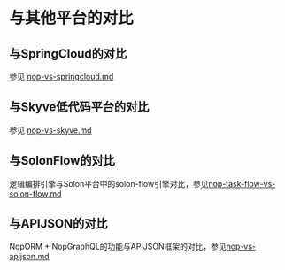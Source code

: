# 与其他平台的对比

## 与SpringCloud的对比
参见 [nop-vs-springcloud.md](nop-vs-springcloud.md)

## 与Skyve低代码平台的对比
参见 [nop-vs-skyve.md](nop-vs-skyve.md)

## 与SolonFlow的对比
逻辑编排引擎与Solon平台中的solon-flow引擎对比，参见[nop-task-flow-vs-solon-flow.md](nop-task-flow-vs-solon-flow.md)

## 与APIJSON的对比
NopORM + NopGraphQL的功能与APIJSON框架的对比，参见[nop-vs-apijson.md](nop-vs-apijson.md)

